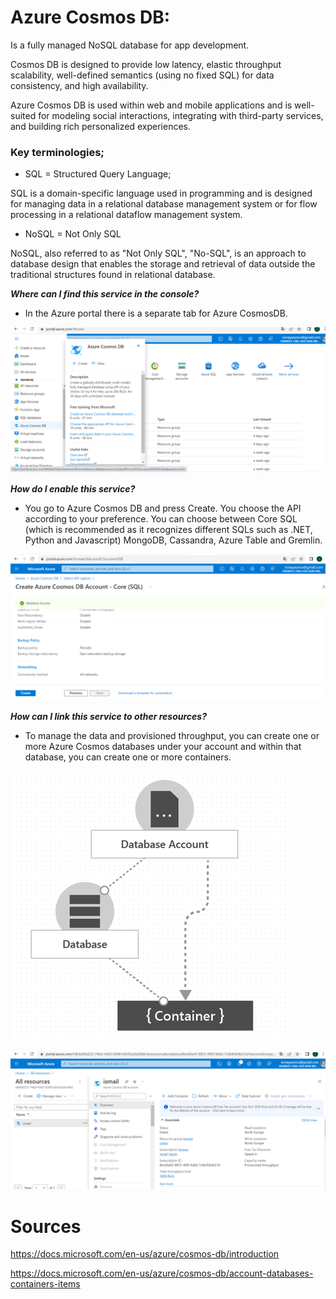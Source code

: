 # Azure Cosmos DB:


Is a fully managed NoSQL database for app development.

Cosmos DB is designed to provide low latency, elastic throughput scalability, well-defined semantics (using no fixed SQL) for data consistency, and high availability.

Azure Cosmos DB is used within web and mobile applications and is well-suited for modeling social interactions, integrating with third-party services, and building rich personalized experiences.


### Key terminologies;

- SQL = Structured Query Language;

SQL is a domain-specific language used in programming and is designed for managing data in a relational database management system or for flow processing in a relational dataflow management system.

- NoSQL = Not Only SQL

NoSQL, also referred to as "Not Only SQL", "No-SQL", is an approach to database design that enables the storage and retrieval of data outside the traditional structures found in relational database.

***Where can I find this service in the console?***

- In the Azure portal there is a separate tab for Azure CosmosDB.



![CosmosDB](../../00_includes/AZCosmosDB01.png)



***How do I enable this service?***
- You go to Azure Cosmos DB and press Create. You choose the API according to your preference.
You can choose between Core SQL (which is recommended as it recognizes different SQLs such as .NET, Python and Javascript) MongoDB, Cassandra, Azure Table and Gremlin.


![cosmosDBapi](../../00_includes/AZcosmosDB02.png)


***How ​​can I link this service to other resources?***

- To manage the data and provisioned throughput, you can create one or more Azure Cosmos databases under your account and within that database, you can create one or more containers.

![CosmosDBAcc](../../00_includes/AZCosmosDBacc01.png)

![CosmosDBaccount](../../00_includes/AZcosmosDBacc.png)

# Sources

https://docs.microsoft.com/en-us/azure/cosmos-db/introduction

https://docs.microsoft.com/en-us/azure/cosmos-db/account-databases-containers-items



